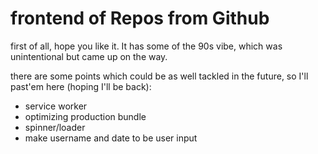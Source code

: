 # frontend of Repos from Github

first of all, hope you like it. It has some of the 90s vibe, which was unintentional but came up on the way.

there are some points which could be as well tackled in the future, so I'll past'em here (hoping I'll be back):

- service worker
- optimizing production bundle
- spinner/loader
- make username and date to be user input